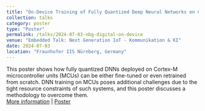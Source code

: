 ```yaml
---
title: "On-Device Training of Fully Quantized Deep Neural Networks on Cortex-M Microcontrollers"
collection: talks
category: poster
type: "Poster"
permalink: /talks/2024-07-03-nbg-digital-on-device
venue: "Embedded Talk: Next Generation IoT - Kommunikation & KI"
date: 2024-07-03
location: "Fraunhofer IIS Nürnberg, Germany"
---
```


This poster shows how fully quantized DNNs deployed on Cortex-M microcontroller units (MCUs) can be either fine-tuned or even retrained from scratch. DNN training on MCUs poses additional challenges due to the tight resource constraints of such systems, and this poster discusses a methodology to overcome them.     
[More information](https://nuernberg.digital/programm/details/embedded-talk-next-generation-iot-kommunikation-ki.html) \| [Poster](../files/On_Device_nbg_digigtal.pdf)
